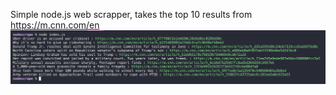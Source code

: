 Simple node.js web scrapper, takes the top 10 results from https://m.cnn.com/en
![screen shot of app](screencap.png)
